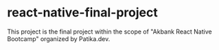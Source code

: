 # react-native-final-project
 This project is the final project within the scope of "Akbank React Native Bootcamp" organized by Patika.dev.

